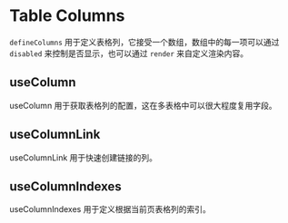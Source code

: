 # Table Columns

`defineColumns` 用于定义表格列，它接受一个数组，数组中的每一项可以通过 `disabled` 来控制是否显示，也可以通过 `render` 来自定义渲染内容。

<!-- demo -->

## useColumn

useColumn 用于获取表格列的配置，这在多表格中可以很大程度复用字段。

<!-- demo -->

## useColumnLink

useColumnLink 用于快速创建链接的列。

<!-- demo -->

## useColumnIndexes

useColumnIndexes 用于定义根据当前页表格列的索引。

<!-- demo -->